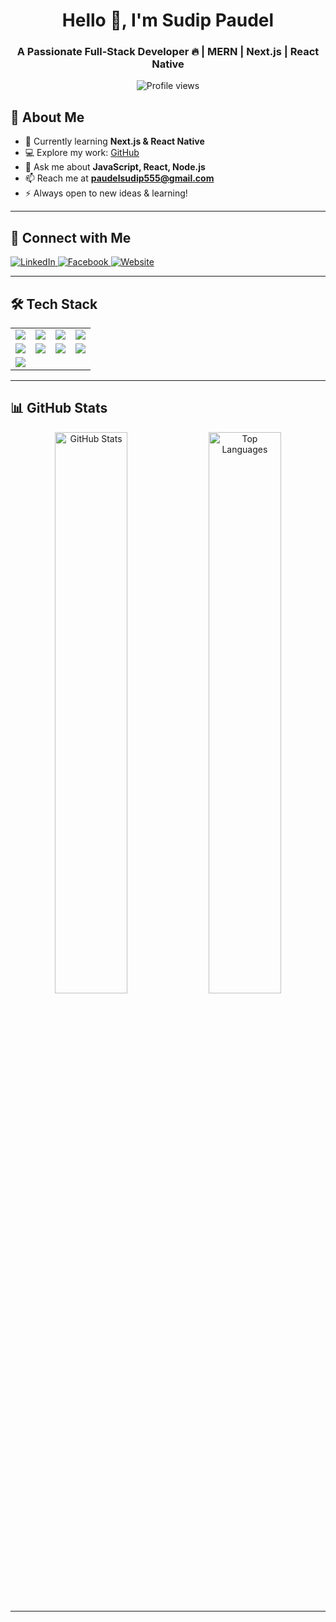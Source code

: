 <h1 align="center">Hello 👋, I'm Sudip Paudel</h1>
<h3 align="center">A Passionate Full-Stack Developer 🔥 | MERN | Next.js | React Native</h3>

<p align="center">
  <img src="https://komarev.com/ghpvc/?username=sudip22-p&label=Profile%20views&color=0e75b6&style=flat" alt="Profile views" />
</p>

## 🚀 About Me  
- 🌱 Currently learning **Next.js & React Native**  
- 💻 Explore my work: [GitHub](https://github.com/sudip22-p)  
- 💬 Ask me about **JavaScript, React, Node.js**  
- 📫 Reach me at **paudelsudip555@gmail.com**  
- ⚡ Always open to new ideas & learning!  

---

## 📩 Connect with Me  
<p>
  <a href="https://www.linkedin.com/in/sudip-paudel-07536a242/">
    <img src="https://img.shields.io/badge/LinkedIn-0A66C2?logo=linkedin&logoColor=white" alt="LinkedIn">
  </a>
  <a href="https://www.facebook.com/sudip.paudel.2003">
    <img src="https://img.shields.io/badge/Facebook-1877F2?logo=facebook&logoColor=white" alt="Facebook">
  </a>
  <a href="https://sudip-paudel-pi.vercel.app">
    <img src="https://img.shields.io/badge/Website-4285F4?logo=google-chrome&logoColor=white" alt="Website">
  </a>
</p>

---

## 🛠 Tech Stack  
<table>
  <tr>
    <td><img src="https://img.shields.io/badge/JavaScript-F7DF1E?logo=javascript&logoColor=black" /></td>
    <td><img src="https://img.shields.io/badge/React-61DAFB?logo=react&logoColor=black" /></td>
    <td><img src="https://img.shields.io/badge/Node.js-339933?logo=node.js&logoColor=white" /></td>
    <td><img src="https://img.shields.io/badge/Next.js-000000?logo=next.js&logoColor=white" /></td>
  </tr>
  <tr>
    <td><img src="https://img.shields.io/badge/TailwindCSS-38B2AC?logo=tailwind-css&logoColor=white" /></td>
    <td><img src="https://img.shields.io/badge/MongoDB-47A248?logo=mongodb&logoColor=white" /></td>
    <td><img src="https://img.shields.io/badge/MySQL-4479A1?logo=mysql&logoColor=white" /></td>
    <td><img src="https://img.shields.io/badge/Express.js-000000?logo=express&logoColor=white" /></td>
  </tr>
  <tr>
    <td><img src="https://img.shields.io/badge/Linux-FCC624?logo=linux&logoColor=black" /></td>
  </tr>
</table>

---

## 📊 GitHub Stats  
<div align="center">
  <img src="https://github-readme-stats.vercel.app/api?username=sudip22-p&show_icons=true&theme=tokyonight" width="48%" alt="GitHub Stats">
  <img src="https://github-readme-stats.vercel.app/api/top-langs/?username=sudip22-p&layout=compact&theme=tokyonight" width="48%" alt="Top Languages">
</div>

---

